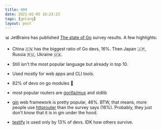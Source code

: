 ```yaml
---
title: 494
date: 2021-02-05 16:23:23
tags: [golang]
layout: post
---
```


📊 JetBrains has published [The state of Go](https://blog.jetbrains.com/go/2021/02/03/the-state-of-go/) survey results. A few highlights:

+ China 🇨🇳 has the biggest ratio of Go devs, 16%. Then Japan 🇯🇵, Russia 🇷🇺, Ukraine 🇺🇦.

+ Still isn't the most popular language but already in top 10.

+ Used mostly for web apps and CLI tools.

+ 82% of devs on go modules 🎉

+ most popular routers are [gorilla/mux](https://github.com/gorilla/mux) and stdlib

+ [gin](https://github.com/gin-gonic/gin) web framework is pretty popular, 46%. BTW, that means, more people use [httprouter](https://github.com/julienschmidt/httprouter) than the survey says (16%). Probably, they just don't know that it is in gin under the hood.

+ [testify](https://github.com/stretchr/testify) is used only by 13% of devs. IDK how others survive.

